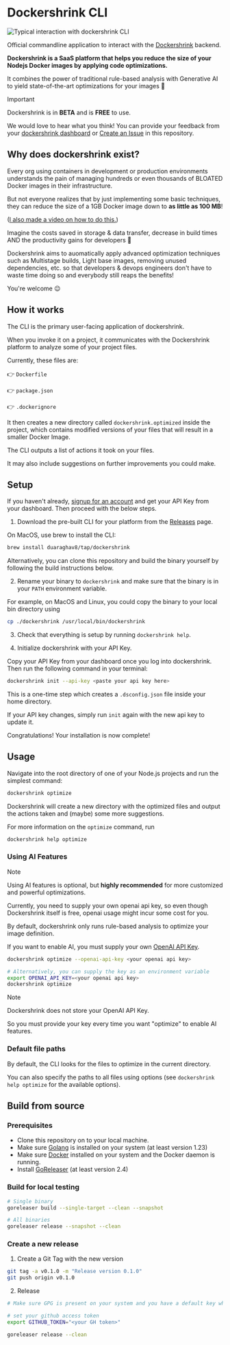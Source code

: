 # Dockershrink CLI

![Typical interaction with dockershrink CLI](./static/dockershrink-how-it-works.gif)

Official commandline application to interact with the [Dockershrink](https://dockershrink.com) backend.

**Dockershrink is a SaaS platform that helps you reduce the size of your Nodejs Docker images by applying code optimizations.**

It combines the power of traditional rule-based analysis with Generative AI to yield state-of-the-art optimizations for your images :brain:

> [!IMPORTANT]
> Dockershrink is in **BETA** and is **FREE** to use.
> 
> We would love to hear what you think! You can provide your feedback from your [dockershrink dashboard](https://dockershrink.com/dashboard) or [Create an Issue](https://github.com/duaraghav8/dockershrink-cli/issues) in this repository.

## Why does dockershrink exist?
Every org using containers in development or production environments understands the pain of managing hundreds or even thousands of BLOATED Docker images in their infrastructure.

But not everyone realizes that by just implementing some basic techniques, they can reduce the size of a 1GB Docker image down to **as little as 100 MB**!

([I also made a video on how to do this.](https://youtu.be/vHBHxQfK6cM))

Imagine the costs saved in storage & data transfer, decrease in build times AND the productivity gains for developers :exploding_head:

Dockershrink aims to auomatically apply advanced optimization techniques such as Multistage builds, Light base images, removing unused dependencies, etc. so that developers & devops engineers don't have to waste time doing so and everybody still reaps the benefits!

You're welcome :wink:

## How it works
The CLI is the primary user-facing application of dockershrink.

When you invoke it on a project, it communicates with the Dockershrink platform to analyze some of your project files.

Currently, these files are:

:point_right: `Dockerfile`

:point_right: `package.json`

:point_right: `.dockerignore`

It then creates a new directory called `dockershrink.optimized` inside the project, which contains modified versions of your files that will result in a smaller Docker Image.

The CLI outputs a list of actions it took on your files.

It may also include suggestions on further improvements you could make.

## Setup
If you haven't already, [signup for an account](https://dockershrink.com) and get your API Key from your dashboard. Then proceed with the below steps.

1. Download the pre-built CLI for your platform from the [Releases](https://github.com/duaraghav8/dockershrink-cli/releases) page.

On MacOS, use brew to install the CLI:
```bash
brew install duaraghav8/tap/dockershrink
```

Alternatively, you can clone this repository and build the binary yourself by following the build instructions below.

2. Rename your binary to `dockershrink` and make sure that the binary is in your `PATH` environment variable.

For example, on MacOS and Linux, you could copy the binary to your local bin directory using
```bash
cp ./dockershrink /usr/local/bin/dockershrink
```

3. Check that everything is setup by running `dockershrink help`.

4. Initialize dockershrink with your API Key.

Copy your API Key from your dashboard once you log into dockershrink.
Then run the following command in your terminal:

```bash
dockershrink init --api-key <paste your api key here>
```

This is a one-time step which creates a `.dsconfig.json` file inside your home directory.

If your API key changes, simply run `init` again with the new api key to update it.

Congratulations! Your installation is now complete!

## Usage
Navigate into the root directory of one of your Node.js projects and run the simplest command:

```bash
dockershrink optimize
```

Dockershrink will create a new directory with the optimized files and output the actions taken and (maybe) some more suggestions.

For more information on the `optimize` command, run
```bash
dockershrink help optimize
```

### Using AI Features

> [!NOTE]
> Using AI features is optional, but **highly recommended** for more customized and powerful optimizations.
>
> Currently, you need to supply your own openai api key, so even though Dockershrink itself is free, openai usage might incur some cost for you.

By default, dockershrink only runs rule-based analysis to optimize your image definition.

If you want to enable AI, you must supply your own [OpenAI API Key](https://openai.com/index/openai-api/).

```bash
dockershrink optimize --openai-api-key <your openai api key>

# Alternatively, you can supply the key as an environment variable
export OPENAI_API_KEY=<your openai api key>
dockershrink optimize
```

> [!NOTE]
> Dockershrink does not store your OpenAI API Key.
>
> So you must provide your key every time you want "optimize" to enable AI features.

### Default file paths
By default, the CLI looks for the files to optimize in the current directory.

You can also specify the paths to all files using options (see `dockershrink help optimize` for the available options).

## Build from source

### Prerequisites

- Clone this repository on to your local machine.
- Make sure [Golang](https://golang.org/dl/) is installed on your system (at least version 1.23)
- Make sure [Docker](https://www.docker.com/get-started) installed on your system and the Docker daemon is running.
- Install [GoReleaser](https://goreleaser.com/) (at least version 2.4)

### Build for local testing
```bash
# Single binary
goreleaser build --single-target --clean --snapshot

# All binaries
goreleaser release --snapshot --clean
```

### Create a new release
1. Create a Git Tag with the new version

```bash
git tag -a v0.1.0 -m "Release version 0.1.0"
git push origin v0.1.0
```

2. Release
```bash
# Make sure GPG is present on your system and you have a default key which is added to Github.

# set your github access token
export GITHUB_TOKEN="<your GH token>"

goreleaser release --clean
```
